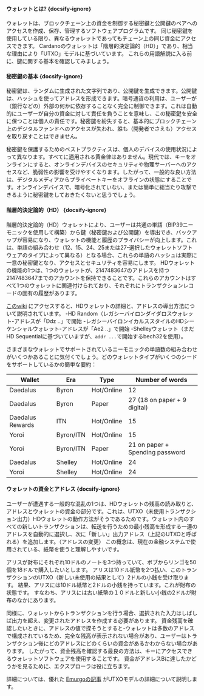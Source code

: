 #### ウォレットとは? {docsify-ignore}

ウォレットは、ブロックチェーン上の資金を制御する秘密鍵と公開鍵のペアへのアクセスを作成、保存、管理するソフトウェアプログラムです。 同じ秘密鍵を使用している限り、異なるウォレットであってもチェーン上の同じ資金にアクセスできます。 Cardanoのウォレットは「階層的決定論的（HD）」であり、相当な理由により「UTXO」モデルに基づいています。 これらの用語解説に入る前に、鍵に関する基本を確認してみましょう。

#### 秘密鍵の基本 {docsify-ignore}

秘密鍵は、ランダムに生成された文字列であり、公開鍵を生成できます。公開鍵は、ハッシュを使ってアドレスを形成できます。暗号通貨の利用は、ユーザーが（銀行などの）外部の何かに依存することなく完全に制御できます。これは自動的にユーザーが自分の資金に対して責任を負うことを意味し、この秘密鍵を安全に保つことは個人の責任です。秘密鍵を紛失すると、基本的にブロックチェーン上のデジタルファンドへのアクセスが失われ、誰も（開発者でさえも）アクセスを取り戻すことはできません。

秘密鍵を保護するためのベストプラクティスは、個人のデバイスの使用状況によって異なります。すべてに適用される黄金律はありません。現代では、キーをオンラインにすると、オンラインデバイスのセキュリティや物理サーバーへのアクセスなど、脆弱性の影響を受けやすくなります。したがって、一般的な良い方法は、デジタルメディアからプライベートキーをオフラインの状態にすることです。オンラインデバイスで、暗号化されていない、または簡単に総当たり攻撃できるように秘密鍵をしておきたくないと思うでしょう。

#### 階層的決定論的（HD） {docsify-ignore}

階層的決定論的（HD）ウォレットにより、ユーザーは共通の単語（BIP39ニーモニックを使用して構築）から鍵（秘密鍵および公開鍵）を導出でき、バックアップが容易になり、ウォレットの機能と履歴のプライバシーが向上します。これは、単語の組み合わせ（12、15、24、25または27-選択したウォレットソフトウェアのタイプによって異なる）となる場合、これらの単語のハッシュは実際に一意の秘密鍵となり、アクセスとセキュリティを容易にします。 HDウォレットの機能の1つは、1つのウォレットが、2147483647のアドレスを持つ2147483647までのアカウントを保持できることです。これらのアカウントはすべて1つのウォレットに関連付けられており、それぞれにトランザクションレコードの固有の履歴があります。

 [このwiki](https://github.com/input-output-hk/cardano-wallet/wiki/About-Address-Derivation) にアクセスすると、HDウォレットの詳細と、アドレスの導出方法について説明されています。
-HD Random（レガシーバイロンダイダロスウォレット-アドレスが「Ddz ..」で開始
-レガシーバイロンイカルススタイルのHDシーケンシャルウォレット-アドレスが「Ae2 ..」で開始
-Shelleyウォレット（まだHD Sequentialに基づいていますが、`addr ...`で開始するbech32を使用）。

さまざまなウォレットでサポートされているニーモニックの単語数の組み合わせがいくつかあることに気付くでしょう。どのウォレットタイプがいくつのシードをサポートしているかの簡単な要約：

|Wallet            |Era      |Type      |Number of words                |
|------------------|---------|----------|-------------------------------|
|Daedalus          |Byron    |Hot/Online|12                             |
|Daedalus          |Byron    |Paper     |27 (18 on paper + 9 digital)   |
|Daedalus Rewards  |ITN      |Hot/Online|15                             |
|Yoroi             |Byron/ITN|Hot/Online|15                             |
|Yoroi             |Byron/ITN|Paper     |21 on paper + Spending password|
|Daedalus          |Shelley  |Hot/Online|24                             |
|Yoroi             |Shelley  |Hot/Online|24                             |

#### ウォレットの資金とアドレス {docsify-ignore}

ユーザーが遭遇する一般的な混乱の1つは、HDウォレットの残高の読み取りと、アドレスとウォレットの資金の部分です。これは、UTXO（未使用トランザクション出力）HDウォレットの動作方法がそうであるためです。ウォレット内のすべての新しいトランザクションは、転送を行うための最小残高を形成する一連のアドレスを自動的に選択し、次に「新しい」出力アドレス（上記のUTXOと呼ばれる）を追加します。（アドレスの変更）
この概念は、現在の金融システムで使用されている、紙幣を使うと理解しやすいです。

アリスが財布にそれぞれ10ドルのノートを3つ持っていて、ボブからリンゴを50個を18ドルで購入したいとします。
アリスは10ドル紙幣を2つ払い、このトランザクションのUTXO（新しい未使用の結果として）2ドルの小銭を受け取ります。
結果、アリスには10ドル紙幣と2ドルの小銭を持っています。これが財布の状態です。
すなわち、アリスには古い紙幣の１０ドルと新しい小銭の2ドルが財布のなかにあります。

同様に、ウォレットからトランザクションを行う場合、選択された入力はしばしば出力を超え、変更されたアドレスを作成する必要があります。
資金残高を確認したいときに、アドレスの値で探そうとすると-ウォレットは多数のアドレスで構成されているため、完全な残高が表示されない場合があり、ユーザーはトランザクション後にどのアドレスにどのくらいの資金があるかわからない場合があります。
したがって、資金残高を確認する最良の方法は、キーにアクセスできるウォレットソフトウェアを使用することです。 資金がアドレスBに達したかどうかを見るために、エクスプローラは役に立ちます。

詳細については、優れた [Emurgoの記事](https://emurgo.io/en/blog/blockchain-primer-cardanos-utxo-model-simply-explained) がUTXOモデルの詳細について説明します。
